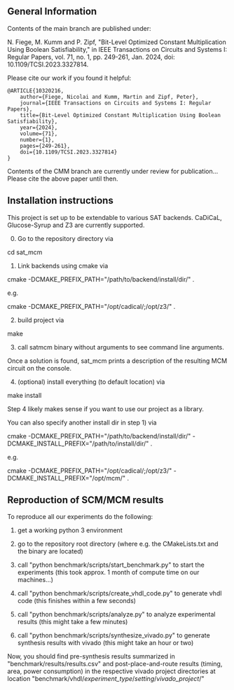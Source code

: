 ## General Information

Contents of the main branch are published under:

N. Fiege, M. Kumm and P. Zipf, "Bit-Level Optimized Constant Multiplication Using Boolean Satisfiability," in IEEE Transactions on Circuits and Systems I: Regular Papers, vol. 71, no. 1, pp. 249-261, Jan. 2024, doi: 10.1109/TCSI.2023.3327814.

Please cite our work if you found it helpful:

    @ARTICLE{10320216,
        author={Fiege, Nicolai and Kumm, Martin and Zipf, Peter},
        journal={IEEE Transactions on Circuits and Systems I: Regular Papers},
        title={Bit-Level Optimized Constant Multiplication Using Boolean Satisfiability},
        year={2024},
        volume={71},
        number={1},
        pages={249-261},
        doi={10.1109/TCSI.2023.3327814}
    }
    
Contents of the CMM branch are currently under review for publication... Please cite the above paper until then.

## Installation instructions

This project is set up to be extendable to various SAT backends.
CaDiCaL, Glucose-Syrup and Z3 are currently supported.

0) Go to the repository directory via

cd sat_mcm

1) Link backends using cmake via

cmake -DCMAKE_PREFIX_PATH="/path/to/backend/install/dir/" .

e.g.

cmake -DCMAKE_PREFIX_PATH="/opt/cadical/;/opt/z3/" .

2) build project via

make

3) call satmcm binary without arguments to see command line arguments.

Once a solution is found, sat_mcm prints a description of the resulting MCM circuit on the console.

4) (optional) install everything (to default location) via

make install

Step 4 likely makes sense if you want to use our project as a library. 

You can also specify another install dir in step 1) via

cmake -DCMAKE_PREFIX_PATH="/path/to/backend/install/dir/" -DCMAKE_INSTALL_PREFIX="/path/to/install/dir/" .

e.g.

cmake -DCMAKE_PREFIX_PATH="/opt/cadical/;/opt/z3/" -DCMAKE_INSTALL_PREFIX="/opt/mcm/" .

## Reproduction of SCM/MCM results

To reproduce all our experiments do the following:

1) get a working python 3 environment

2) go to the repository root directory (where e.g. the CMakeLists.txt and the binary are located)

3) call "python benchmark/scripts/start_benchmark.py" to start the experiments (this took approx. 1 month of compute time on our machines...)

4) call "python benchmark/scripts/create_vhdl_code.py" to generate vhdl code (this finishes within a few seconds)

5) call "python benchmark/scripts/analyze.py" to analyze experimental results (this might take a few minutes)

6) call "python benchmark/scripts/synthesize_vivado.py" to generate synthesis results with vivado (this might take an hour or two)

Now, you should find pre-synthesis results summarized in "benchmark/results/results.csv" and post-place-and-route results (timing, area, power consumption) in the respective vivado project directories at location "benchmark/vhdl/*experiment_type*/*setting*/*vivado_project*/"

